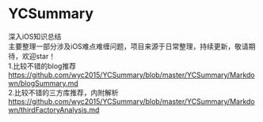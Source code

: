 # YCSummary
深入iOS知识总结<br>
主要整理一部分涉及iOS难点难缠问题，项目来源于日常整理，持续更新，敬请期待，欢迎star！<br>
1.比较不错的blog推荐<br>
https://github.com/wyc2015/YCSummary/blob/master/YCSummary/Markdown/blogSummary.md <br>
2.比较不错的三方库推荐，内附解析<br>
https://github.com/wyc2015/YCSummary/blob/master/YCSummary/Markdown/thirdFactoryAnalysis.md<br>
